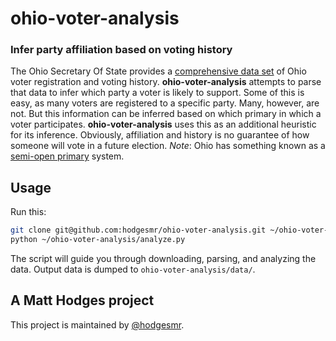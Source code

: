 # ohio-voter-analysis
### Infer party affiliation based on voting history

The Ohio Secretary Of State provides a [comprehensive data set](http://www2.sos.state.oh.us/pls/voter/f?p=111:1) of Ohio voter registration and voting history. **ohio-voter-analysis** attempts to parse that data to infer which party a voter is likely to support. Some of this is easy, as many voters are registered to a specific party. Many, however, are not. But this information can be inferred based on which primary in which a voter participates. **ohio-voter-analysis** uses this as an additional heuristic for its inference. Obviously, affiliation and history is no guarantee of how someone will vote in a future election. *Note*: Ohio has something known as a [semi-open primary](https://www.sos.state.oh.us/sos/elections/Voters/FAQ/genFAQs.aspx#declare) system.

## Usage

Run this:

```sh
git clone git@github.com:hodgesmr/ohio-voter-analysis.git ~/ohio-voter-analysis
python ~/ohio-voter-analysis/analyze.py
```

The script will guide you through downloading, parsing, and analyzing the data. Output data is dumped to `ohio-voter-analysis/data/`.

## A Matt Hodges project

This project is maintained by [@hodgesmr](http://twitter.com/hodgesmr).
